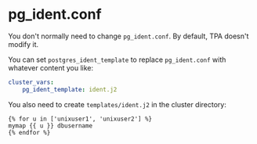 # pg_ident.conf

You don't normally need to change `pg_ident.conf`. By default,
TPA doesn't modify it.

You can set `postgres_ident_template` to replace `pg_ident.conf` with
whatever content you like:

```yaml
cluster_vars:
    pg_ident_template: ident.j2
```

You also need to create `templates/ident.j2` in the cluster
directory:

```jinja2
{% for u in ['unixuser1', 'unixuser2'] %}
mymap {{ u }} dbusername
{% endfor %}
```
